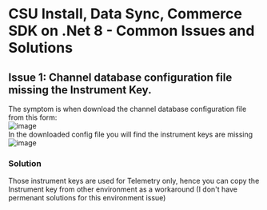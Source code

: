 # CSU Install, Data Sync, Commerce SDK on .Net 8 - Common Issues and Solutions

## Issue 1: Channel database configuration file missing the Instrument Key.
The symptom is when download the channel database configuration file from this form: <br/>
![image](https://github.com/user-attachments/assets/48de7c60-c532-4d7f-9d04-21330abe7e9f)<br/>
In the downloaded config file you will find the instrument keys are missing<br/>
![image](https://github.com/user-attachments/assets/21930448-f483-4696-a4cc-74c9fd8c3e81)
### Solution
Those instrument keys are used for Telemetry only, hence you can copy the Instrument key from other environment as a workaround (I don't have permenant solutions for this environment issue)<br/>





